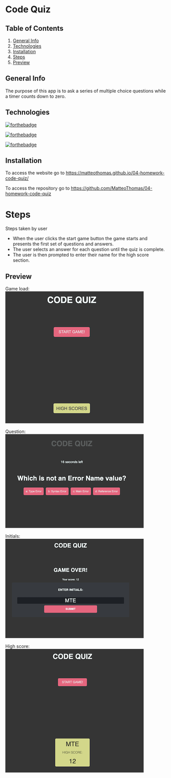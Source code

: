  # Code Quiz

## Table of Contents
1. [General Info](#general-info)
2. [Technologies](#technologies)
3. [Installation](#installation)
4. [Steps](#Steps)
5. [Preview](#Preview)

## General Info
The purpose of this app is to ask a series of multiple choice questions while a timer counts down to zero.

## Technologies 

[![forthebadge](https://forthebadge.com/images/badges/uses-js.svg)](https://forthebadge.com)

[![forthebadge](https://forthebadge.com/images/badges/uses-css.svg)](https://forthebadge.com)

[![forthebadge](https://forthebadge.com/images/badges/uses-html.svg)](https://forthebadge.com)

## Installation
To access the website go to https://matteothomas.github.io/04-homework-code-quiz/

To access the repository go to https://github.com/MatteoThomas/04-homework-code-quiz

# Steps
Steps taken by user
* When the user clicks the start game button the game starts and presents the first set of questions and answers.
* The user selects an answer for each question until the quiz is complete.
* The user is then prompted to enter their name for the high score section.

## Preview
Game load:  
![screenshot](assets/img/start.png)

Question:  
![screenshot](assets/img/question.png)

Initials:  
![screenshot](assets/img/initials.png)

High score:  
![screenshot](assets/img/highscore.png)

	
